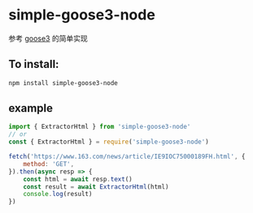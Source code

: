 # simple-goose3-node


参考 [goose3](https://github.com/goose3/goose3) 的简单实现

## To install:

```sh
npm install simple-goose3-node
```

## example

```js
import { ExtractorHtml } from 'simple-goose3-node'
// or
const { ExtractorHtml } = require('simple-goose3-node')

fetch('https://www.163.com/news/article/IE9IOC75000189FH.html', {
	method: 'GET',
}).then(async resp => {
	const html = await resp.text()
	const result = await ExtractorHtml(html)
	console.log(result)
})

```
